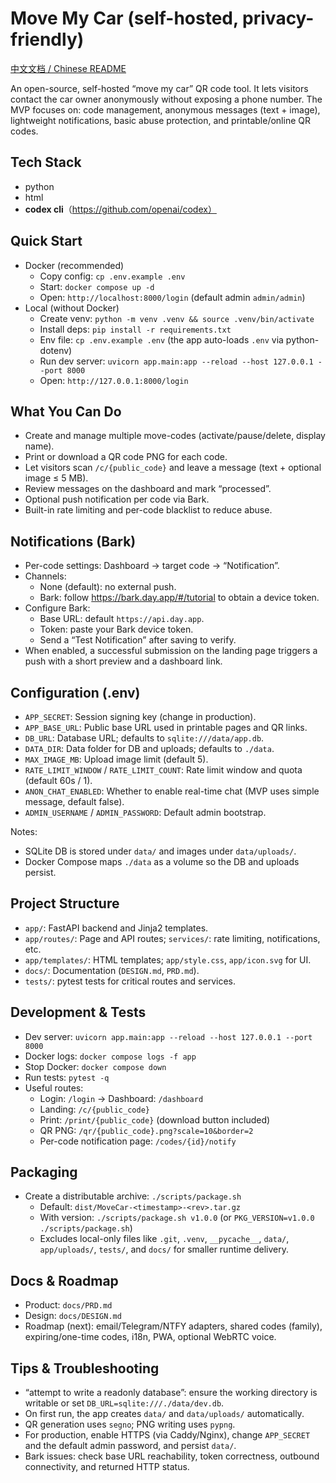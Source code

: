 # Move My Car (self-hosted, privacy-friendly)

[中文文档 / Chinese README](readme_zh.md)

An open-source, self-hosted “move my car” QR code tool. It lets visitors contact the car owner anonymously without exposing a phone number. The MVP focuses on: code management, anonymous messages (text + image), lightweight notifications, basic abuse protection, and printable/online QR codes.

## Tech Stack
- python
- html
- **codex cli**（https://github.com/openai/codex）

## Quick Start
- Docker (recommended)
  - Copy config: `cp .env.example .env`
  - Start: `docker compose up -d`
  - Open: `http://localhost:8000/login` (default admin `admin/admin`)
- Local (without Docker)
  - Create venv: `python -m venv .venv && source .venv/bin/activate`
  - Install deps: `pip install -r requirements.txt`
  - Env file: `cp .env.example .env` (the app auto-loads `.env` via python-dotenv)
  - Run dev server: `uvicorn app.main:app --reload --host 127.0.0.1 --port 8000`
  - Open: `http://127.0.0.1:8000/login`

## What You Can Do
- Create and manage multiple move-codes (activate/pause/delete, display name).
- Print or download a QR code PNG for each code.
- Let visitors scan `/c/{public_code}` and leave a message (text + optional image ≤ 5 MB).
- Review messages on the dashboard and mark “processed”.
- Optional push notification per code via Bark.
- Built-in rate limiting and per-code blacklist to reduce abuse.

## Notifications (Bark)
- Per-code settings: Dashboard → target code → “Notification”.
- Channels:
  - None (default): no external push.
  - Bark: follow https://bark.day.app/#/tutorial to obtain a device token.
- Configure Bark:
  - Base URL: default `https://api.day.app`.
  - Token: paste your Bark device token.
  - Send a “Test Notification” after saving to verify.
- When enabled, a successful submission on the landing page triggers a push with a short preview and a dashboard link.

## Configuration (.env)
- `APP_SECRET`: Session signing key (change in production).
- `APP_BASE_URL`: Public base URL used in printable pages and QR links.
- `DB_URL`: Database URL; defaults to `sqlite:///data/app.db`.
- `DATA_DIR`: Data folder for DB and uploads; defaults to `./data`.
- `MAX_IMAGE_MB`: Upload image limit (default 5).
- `RATE_LIMIT_WINDOW` / `RATE_LIMIT_COUNT`: Rate limit window and quota (default 60s / 1).
- `ANON_CHAT_ENABLED`: Whether to enable real-time chat (MVP uses simple message, default false).
- `ADMIN_USERNAME` / `ADMIN_PASSWORD`: Default admin bootstrap.

Notes:
- SQLite DB is stored under `data/` and images under `data/uploads/`.
- Docker Compose maps `./data` as a volume so the DB and uploads persist.

## Project Structure
- `app/`: FastAPI backend and Jinja2 templates.
- `app/routes/`: Page and API routes; `services/`: rate limiting, notifications, etc.
- `app/templates/`: HTML templates; `app/style.css`, `app/icon.svg` for UI.
- `docs/`: Documentation (`DESIGN.md`, `PRD.md`).
- `tests/`: pytest tests for critical routes and services.

## Development & Tests
- Dev server: `uvicorn app.main:app --reload --host 127.0.0.1 --port 8000`
- Docker logs: `docker compose logs -f app`
- Stop Docker: `docker compose down`
- Run tests: `pytest -q`
- Useful routes:
  - Login: `/login` → Dashboard: `/dashboard`
  - Landing: `/c/{public_code}`
  - Print: `/print/{public_code}` (download button included)
  - QR PNG: `/qr/{public_code}.png?scale=10&border=2`
  - Per-code notification page: `/codes/{id}/notify`

## Packaging
- Create a distributable archive: `./scripts/package.sh`
  - Default: `dist/MoveCar-<timestamp>-<rev>.tar.gz`
  - With version: `./scripts/package.sh v1.0.0` (or `PKG_VERSION=v1.0.0 ./scripts/package.sh`)
  - Excludes local-only files like `.git`, `.venv`, `__pycache__`, `data/`, `app/uploads/`, `tests/`, and `docs/` for smaller runtime delivery.

## Docs & Roadmap
- Product: `docs/PRD.md`
- Design: `docs/DESIGN.md`
- Roadmap (next): email/Telegram/NTFY adapters, shared codes (family), expiring/one-time codes, i18n, PWA, optional WebRTC voice.

## Tips & Troubleshooting
- “attempt to write a readonly database”: ensure the working directory is writable or set `DB_URL=sqlite:///./data/dev.db`.
- On first run, the app creates `data/` and `data/uploads/` automatically.
- QR generation uses `segno`; PNG writing uses `pypng`.
- For production, enable HTTPS (via Caddy/Nginx), change `APP_SECRET` and the default admin password, and persist `data/`.
- Bark issues: check base URL reachability, token correctness, outbound connectivity, and returned HTTP status.
